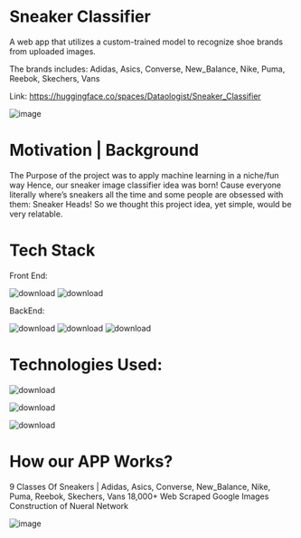 # Sneaker Classifier
<p>A web app that utilizes a custom-trained model to recognize shoe brands from uploaded images.</p>
<p>The brands includes: Adidas, Asics, Converse, New_Balance, Nike, Puma, Reebok, Skechers, Vans</p>

Link: https://huggingface.co/spaces/Dataologist/Sneaker_Classifier


![image](https://github.com/user-attachments/assets/bbe6f368-dbfc-4e03-9c84-df9e6b5d45ff)

# Motivation | Background
The Purpose of the project was to apply machine learning in a niche/fun way
Hence, our sneaker image classifier idea was born!
Cause everyone literally where’s sneakers all the time and some people are obsessed with them: Sneaker Heads! So we thought this project idea, yet simple, would be very relatable.


# Tech Stack

Front End:

![download](https://github.com/user-attachments/assets/fcda680f-f648-4f21-a295-69eaaa9fda5a)     ![download](https://github.com/user-attachments/assets/4b56e56b-a874-4d69-9f48-ba2380f3ccc5)



BackEnd:

![download](https://github.com/user-attachments/assets/096a2f88-6294-44dd-8815-05b5a0d5249a)      ![download](https://github.com/user-attachments/assets/70eafd09-31ab-40e4-95e2-5ac22d0d1723)    ![download](https://github.com/user-attachments/assets/d5408dd4-ca8e-4f22-9f63-c9555442b6af)


# Technologies Used:

![download](https://github.com/user-attachments/assets/5d0e3087-b2b5-4a6d-b1cf-5d7790fb2ffa) 

![download](https://github.com/user-attachments/assets/cf2eab75-fecd-486c-bdd3-4c2ff4e805fb)

 ![download](https://github.com/user-attachments/assets/b4b2609c-f38e-4f0a-9270-cb343622d403)   

# How our APP Works?

9 Classes Of Sneakers | Adidas, Asics, Converse, New_Balance, Nike, Puma, Reebok, Skechers, Vans
18,000+  Web Scraped Google Images
Construction of Nueral Network

![image](https://github.com/user-attachments/assets/6363c8a5-0cdd-41a7-a33c-9a96676b76ee)
